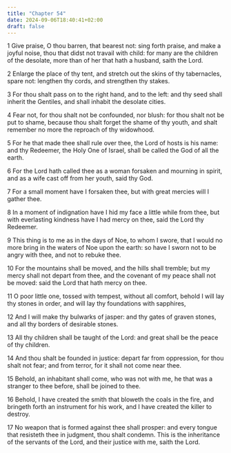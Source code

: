 ```yaml
---
title: "Chapter 54"
date: 2024-09-06T18:40:41+02:00
draft: false
---
```




1 Give praise, O thou barren, that bearest not: sing forth praise, and make a joyful noise, thou that didst not travail with child: for many are the children of the desolate, more than of her that hath a husband, saith the Lord.

2 Enlarge the place of thy tent, and stretch out the skins of thy tabernacles, spare not: lengthen thy cords, and strengthen thy stakes.

3 For thou shalt pass on to the right hand, and to the left: and thy seed shall inherit the Gentiles, and shall inhabit the desolate cities.

4 Fear not, for thou shalt not be confounded, nor blush: for thou shalt not be put to shame, because thou shalt forget the shame of thy youth, and shalt remember no more the reproach of thy widowhood.

5 For he that made thee shall rule over thee, the Lord of hosts is his name: and thy Redeemer, the Holy One of Israel, shall be called the God of all the earth.

6 For the Lord hath called thee as a woman forsaken and mourning in spirit, and as a wife cast off from her youth, said thy God.

7 For a small moment have I forsaken thee, but with great mercies will I gather thee.

8 In a moment of indignation have I hid my face a little while from thee, but with everlasting kindness have I had mercy on thee, said the Lord thy Redeemer.

9 This thing is to me as in the days of Noe, to whom I swore, that I would no more bring in the waters of Noe upon the earth: so have I sworn not to be angry with thee, and not to rebuke thee.

10 For the mountains shall be moved, and the hills shall tremble; but my mercy shall not depart from thee, and the covenant of my peace shall not be moved: said the Lord that hath mercy on thee.

11 O poor little one, tossed with tempest, without all comfort, behold I will lay thy stones in order, and will lay thy foundations with sapphires,

12 And I will make thy bulwarks of jasper: and thy gates of graven stones, and all thy borders of desirable stones.

13 All thy children shall be taught of the Lord: and great shall be the peace of thy children.

14 And thou shalt be founded in justice: depart far from oppression, for thou shalt not fear; and from terror, for it shall not come near thee.

15 Behold, an inhabitant shall come, who was not with me, he that was a stranger to thee before, shall be joined to thee.

16 Behold, I have created the smith that bloweth the coals in the fire, and bringeth forth an instrument for his work, and I have created the killer to destroy.

17 No weapon that is formed against thee shall prosper: and every tongue that resisteth thee in judgment, thou shalt condemn. This is the inheritance of the servants of the Lord, and their justice with me, saith the Lord.

